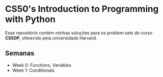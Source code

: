 # CS50's Introduction to Programming with Python

Esse repositório contém minhas soluções para os problem sets do curso **CS50P**, oferecido pela universidade Harvard.

## Semanas
- Week 0: Functions, Variables
- Week 1: Conditionals
